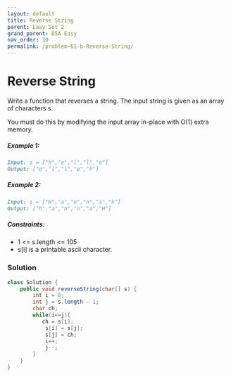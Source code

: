 ```yaml
---
layout: default
title: Reverse String
parent: Easy Set 2
grand_parent: DSA Easy
nav_order: 30
permalink: /problem-61-b-Reverse-String/
---
```

# Reverse String

Write a function that reverses a string. The input string is given as an array of characters s.

You must do this by modifying the input array in-place with O(1) extra memory.

##### Example 1:
```markdown
Input: s = ["h","e","l","l","o"]
Output: ["o","l","l","e","h"]
```
##### Example 2:
```markdown
Input: s = ["H","a","n","n","a","h"]
Output: ["h","a","n","n","a","H"]
```
##### Constraints:
* 1 <= s.length <= 105
* s[i] is a printable ascii character.

### Solution
```java
class Solution {
    public void reverseString(char[] s) {
        int i = 0;
        int j = s.length - 1;
        char ch;
        while(i<=j){
           ch = s[i];
            s[i] = s[j];
            s[j] = ch;
            i++;
            j--;
        }
    }
}
```